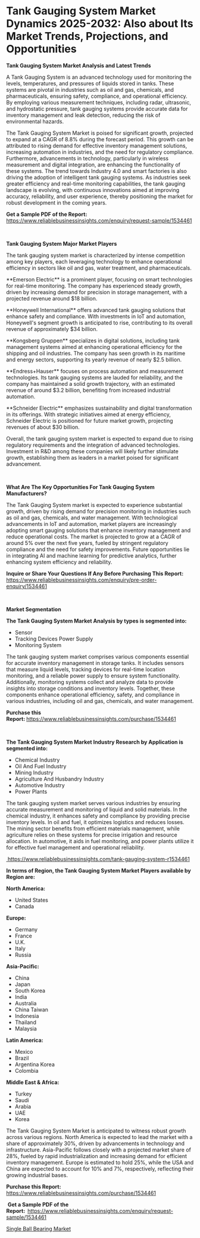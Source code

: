<p><h1>Tank Gauging System Market Dynamics 2025-2032: Also about Its Market Trends, Projections, and Opportunities</h1></p><p><strong>Tank Gauging System Market Analysis and Latest Trends</strong></p>
<p><p>A Tank Gauging System is an advanced technology used for monitoring the levels, temperatures, and pressures of liquids stored in tanks. These systems are pivotal in industries such as oil and gas, chemicals, and pharmaceuticals, ensuring safety, compliance, and operational efficiency. By employing various measurement techniques, including radar, ultrasonic, and hydrostatic pressure, tank gauging systems provide accurate data for inventory management and leak detection, reducing the risk of environmental hazards.</p><p>The Tank Gauging System Market is poised for significant growth, projected to expand at a CAGR of 8.8% during the forecast period. This growth can be attributed to rising demand for effective inventory management solutions, increasing automation in industries, and the need for regulatory compliance. Furthermore, advancements in technology, particularly in wireless measurement and digital integration, are enhancing the functionality of these systems. The trend towards Industry 4.0 and smart factories is also driving the adoption of intelligent tank gauging systems. As industries seek greater efficiency and real-time monitoring capabilities, the tank gauging landscape is evolving, with continuous innovations aimed at improving accuracy, reliability, and user experience, thereby positioning the market for robust development in the coming years.</p></p>
<p><strong>Get a Sample PDF of the Report:&nbsp;</strong> <a href="https://www.reliablebusinessinsights.com/enquiry/request-sample/1534461?utm_campaign=3582&utm_medium=2&utm_source=Github&utm_content=ia&utm_term=08042025&utm_id=tank-gauging-system">https://www.reliablebusinessinsights.com/enquiry/request-sample/1534461</a></p>
<p>&nbsp;</p>
<p><strong>Tank Gauging System Major Market Players</strong></p>
<p><p>The tank gauging system market is characterized by intense competition among key players, each leveraging technology to enhance operational efficiency in sectors like oil and gas, water treatment, and pharmaceuticals. </p><p>**Emerson Electric** is a prominent player, focusing on smart technologies for real-time monitoring. The company has experienced steady growth, driven by increasing demand for precision in storage management, with a projected revenue around $18 billion.</p><p>**Honeywell International** offers advanced tank gauging solutions that enhance safety and compliance. With investments in IoT and automation, Honeywell's segment growth is anticipated to rise, contributing to its overall revenue of approximately $34 billion. </p><p>**Kongsberg Gruppen** specializes in digital solutions, including tank management systems aimed at enhancing operational efficiency for the shipping and oil industries. The company has seen growth in its maritime and energy sectors, supporting its yearly revenue of nearly $2.5 billion.</p><p>**Endress+Hauser** focuses on process automation and measurement technologies. Its tank gauging systems are lauded for reliability, and the company has maintained a solid growth trajectory, with an estimated revenue of around $3.2 billion, benefiting from increased industrial automation.</p><p>**Schneider Electric** emphasizes sustainability and digital transformation in its offerings. With strategic initiatives aimed at energy efficiency, Schneider Electric is positioned for future market growth, projecting revenues of about $30 billion.</p><p>Overall, the tank gauging system market is expected to expand due to rising regulatory requirements and the integration of advanced technologies. Investment in R&D among these companies will likely further stimulate growth, establishing them as leaders in a market poised for significant advancement.</p></p>
<p>&nbsp;</p>
<p><strong>What Are The Key Opportunities For Tank Gauging System Manufacturers?</strong></p>
<p><p>The Tank Gauging System market is expected to experience substantial growth, driven by rising demand for precision monitoring in industries such as oil and gas, chemicals, and water management. With technological advancements in IoT and automation, market players are increasingly adopting smart gauging solutions that enhance inventory management and reduce operational costs. The market is projected to grow at a CAGR of around 5% over the next five years, fueled by stringent regulatory compliance and the need for safety improvements. Future opportunities lie in integrating AI and machine learning for predictive analytics, further enhancing system efficiency and reliability.</p></p>
<p><strong>Inquire or Share Your Questions If Any Before Purchasing This Report:</strong> <a href="https://www.reliablebusinessinsights.com/enquiry/pre-order-enquiry/1534461?utm_campaign=3582&utm_medium=2&utm_source=Github&utm_content=ia&utm_term=08042025&utm_id=tank-gauging-system">https://www.reliablebusinessinsights.com/enquiry/pre-order-enquiry/1534461</a></p>
<p>&nbsp;</p>
<p><strong>Market Segmentation</strong></p>
<p><strong>The Tank Gauging System Market Analysis by types is segmented into:</strong></p>
<p><ul><li>Sensor</li><li>Tracking Devices Power Supply</li><li>Monitoring System</li></ul></p>
<p><p>The tank gauging system market comprises various components essential for accurate inventory management in storage tanks. It includes sensors that measure liquid levels, tracking devices for real-time location monitoring, and a reliable power supply to ensure system functionality. Additionally, monitoring systems collect and analyze data to provide insights into storage conditions and inventory levels. Together, these components enhance operational efficiency, safety, and compliance in various industries, including oil and gas, chemicals, and water management.</p></p>
<p><strong>Purchase this Report:&nbsp;</strong><a href="https://www.reliablebusinessinsights.com/purchase/1534461?utm_campaign=3582&utm_medium=2&utm_source=Github&utm_content=ia&utm_term=08042025&utm_id=tank-gauging-system">https://www.reliablebusinessinsights.com/purchase/1534461</a></p>
<p>&nbsp;</p>
<p><strong>The Tank Gauging System Market Industry Research by Application is segmented into:</strong></p>
<p><ul><li>Chemical Industry</li><li>Oil And Fuel Industry</li><li>Mining Industry</li><li>Agriculture And Husbandry Industry</li><li>Automotive Industry</li><li>Power Plants</li></ul></p>
<p><p>The tank gauging system market serves various industries by ensuring accurate measurement and monitoring of liquid and solid materials. In the chemical industry, it enhances safety and compliance by providing precise inventory levels. In oil and fuel, it optimizes logistics and reduces losses. The mining sector benefits from efficient materials management, while agriculture relies on these systems for precise irrigation and resource allocation. In automotive, it aids in fuel monitoring, and power plants utilize it for effective fuel management and operational reliability.</p></p>
<p><a href="https://www.reliablebusinessinsights.com/tank-gauging-system-r1534461?utm_campaign=3582&utm_medium=2&utm_source=Github&utm_content=ia&utm_term=08042025&utm_id=tank-gauging-system">&nbsp;https://www.reliablebusinessinsights.com/tank-gauging-system-r1534461</a></p>
<p><strong>In terms of Region, the Tank Gauging System Market Players available by Region are:</strong></p>
<p>
    <p> <strong> North America: </strong>
        <ul>
            <li>United States</li>
            <li>Canada</li>
        </ul>
        </p> 
    <p> <strong> Europe: </strong>
        <ul>
            <li>Germany</li>
            <li>France</li>
            <li>U.K.</li>
            <li>Italy</li>
            <li>Russia</li>
        </ul>
        </p> 
    <p> <strong> Asia-Pacific: </strong>
        <ul>
            <li>China</li>
            <li>Japan</li>
            <li>South Korea</li>
            <li>India</li>
            <li>Australia</li>
            <li>China Taiwan</li>
            <li>Indonesia</li>
            <li>Thailand</li>
            <li>Malaysia</li>
        </ul>
        </p> 
    <p> <strong> Latin America: </strong>
        <ul>
            <li>Mexico</li>
            <li>Brazil</li>
            <li>Argentina Korea</li>
            <li>Colombia</li>
        </ul>
        </p> 
    <p> <strong> Middle East & Africa: </strong>
        <ul>
            <li>Turkey</li>
            <li>Saudi</li>
            <li>Arabia</li>
            <li>UAE</li>
            <li>Korea</li>
        </ul>
    </p>
    </p>
<p><p>The Tank Gauging System Market is anticipated to witness robust growth across various regions. North America is expected to lead the market with a share of approximately 30%, driven by advancements in technology and infrastructure. Asia-Pacific follows closely with a projected market share of 28%, fueled by rapid industrialization and increasing demand for efficient inventory management. Europe is estimated to hold 25%, while the USA and China are expected to account for 10% and 7%, respectively, reflecting their growing industrial bases.</p></p>
<p><strong>Purchase this Report: </strong><a href="https://www.reliablebusinessinsights.com/purchase/1534461?utm_campaign=3582&utm_medium=2&utm_source=Github&utm_content=ia&utm_term=08042025&utm_id=tank-gauging-system">https://www.reliablebusinessinsights.com/purchase/1534461</a></p>
<p>&nbsp;<strong>Get a Sample PDF of the Report:&nbsp;&nbsp;</strong><a href="https://www.reliablebusinessinsights.com/enquiry/request-sample/1534461?utm_campaign=3582&utm_medium=2&utm_source=Github&utm_content=ia&utm_term=08042025&utm_id=tank-gauging-system">https://www.reliablebusinessinsights.com/enquiry/request-sample/1534461</a></p>
<p><strong></strong></p>
<p><p><a href="https://github.com/tamvrosiya/Market-Research-Report-List-7/blob/main/single-ball-bearing-market.md?utm_campaign=3582&utm_medium=2&utm_source=Github&utm_content=ia&utm_term=08042025&utm_id=tank-gauging-system">Single Ball Bearing Market</a></p></p>